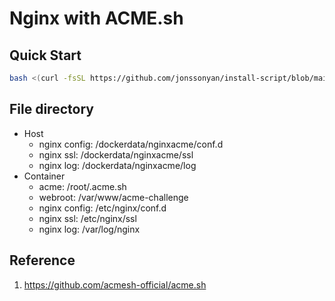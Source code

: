 # Nginx with ACME.sh

## Quick Start

```bash
bash <(curl -fsSL https://github.com/jonssonyan/install-script/blob/main/nginx-acme/install.sh)
```

## File directory

- Host
    - nginx config: /dockerdata/nginxacme/conf.d
    - nginx ssl: /dockerdata/nginxacme/ssl
    - nginx log: /dockerdata/nginxacme/log
- Container
    - acme: /root/.acme.sh
    - webroot: /var/www/acme-challenge
    - nginx config: /etc/nginx/conf.d
    - nginx ssl: /etc/nginx/ssl
    - nginx log: /var/log/nginx

## Reference

1. https://github.com/acmesh-official/acme.sh
